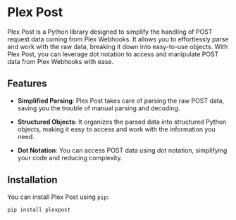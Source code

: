 # Plex Post

Plex Post is a Python library designed to simplify the handling of POST request data coming from Plex Webhooks. It allows you to effortlessly parse and work with the raw data, breaking it down into easy-to-use objects. With Plex Post, you can leverage dot notation to access and manipulate POST data from Plex Webhooks with ease.

## Features

- **Simplified Parsing**: Plex Post takes care of parsing the raw POST data, saving you the trouble of manual parsing and decoding.

- **Structured Objects**: It organizes the parsed data into structured Python objects, making it easy to access and work with the information you need.

- **Dot Notation**: You can access POST data using dot notation, simplifying your code and reducing complexity.

## Installation

You can install Plex Post using `pip`:

```bash
pip install plexpost
```